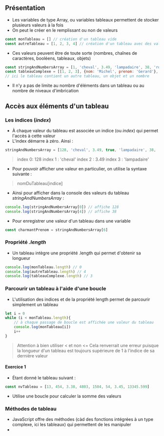 ## Présentation
- Les variables de type Array, ou variables tableaux permettent de stocker plusieurs valeurs à la fois 
- On peut le créer en le remplissant ou non de valeurs
```javascript
const monTableau = [] // création d'un tableau vide
const autreTableau = [1, 2, 3, 4] // création d'un tableau avec des valeurs
```
- Ces valeurs peuvent être de toute sorte (nombres, chaînes de caractères, booléens, tableaux, objets)
```javascript
const stringAndNumbersArray = [1, 'cheval', 3.49, 'lampadaire', 38, 'robert']
const tableauComplexe = [[1, 2, 3], {nom: 'Michel', prenom: 'Gerard'}, 3.98]
// ici le tableau contient un autre tableau, un objet et un nombre
```
- Il n'y a pas de limite au nombre d'éléments dans un tableau ou au nombre de niveaux d'imbrication
## Accès aux éléments d'un tableau
### Les indices (*index*)
- À chaque valeur du tableau est associée un indice (ou *index*) qui permet l'accès à cette valeur
- L'index démarre à zéro. Ainsi :
```javascript
stringAndNumbersArray = [128, 'cheval', 3.49, true, 'lampadaire', 38, 'robert', false]
```
> index 0: 128
> index 1 : 'cheval'
> index 2 : 3.49
> index 3 : 'lampadaire'
- Pour pouvoir afficher une valeur en particulier, on utilise la syntaxe suivante :
> nomDuTableau[indice]
- Ainsi pour afficher dans la console des valeurs du tableau *stringAndNumbersArray* :
```javascript
console.log(stringAndNumbersArray[0]) // affiche 128
console.log(stringAndNumbersArray[4]) // affiche 38
```
- Pour enregistrer une valeur d'un tableau dans une variable
```javascript
const charmantPrenom = stringAndNumbersArray[6]
```
### Propriété *.length*
- Un tableau intègre une propriété .length qui permet d'obtenir sa longueur
```javascript
console.log(monTableau.length) // 0
console.log(autreTableau.length) // 4
console.log(tableauComplexe.length) // 3
```
### Parcourir un tableau à l'aide d'une boucle
- L'utilisation des indices et de la propriété length permet de parcourir simplement un tableau
```javascript
let i = 0 
while (i < monTableau.length){
    // à chaque passage de boucle est affichée une valeur du tableau
    console.log(monTableau[i])
    i++
}
```
> Attention à bien utiliser  < et non <= 
> Cela renverrait une erreur puisque la longueur d'un tableau est toujours supérieure de 1 à l'indice de sa dernière valeur
#### Exercice 1
- Étant donné le tableau suivant :
```javascript
const nvTableau = [13, 454, 3.38, 4803, 1504, 54, 3.45, 13345.599]
```
- Utilise une boucle pour calculer la somme des valeurs
### Méthodes de tableau
- JavaScript offre  des méthodes (càd des fonctions intégrées à un type complexe, ici les tableaux) qui permettent de les manipuler
- 